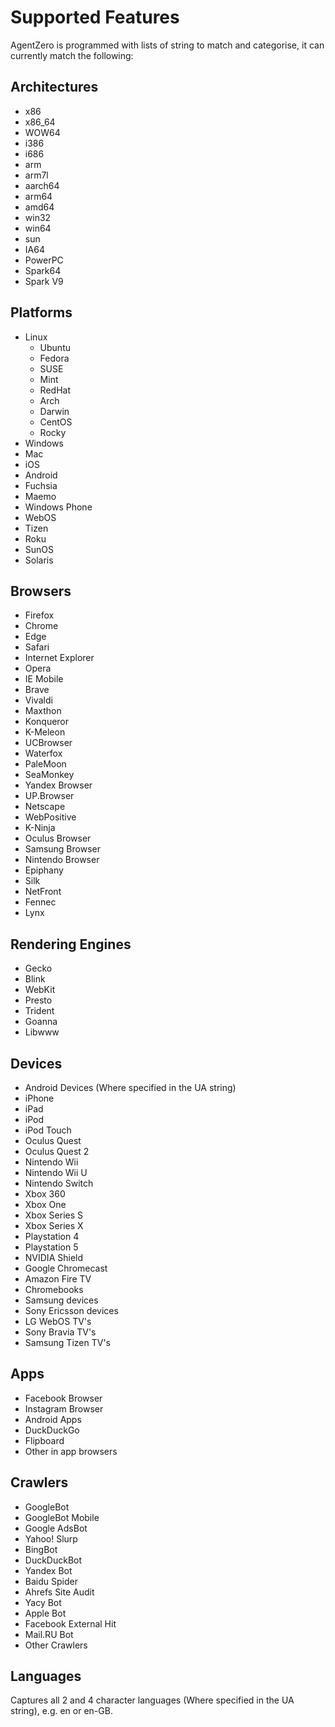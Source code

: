 # Supported Features

AgentZero is programmed with lists of string to match and categorise, it can currently match the following:

## Architectures

- x86
- x86_64
- WOW64
- i386
- i686
- arm
- arm7l
- aarch64
- arm64
- amd64
- win32
- win64
- sun
- IA64
- PowerPC
- Spark64
- Spark V9

## Platforms

- Linux
	- Ubuntu
	- Fedora
	- SUSE
	- Mint
	- RedHat
	- Arch
	- Darwin
	- CentOS
	- Rocky
- Windows
- Mac
- iOS
- Android
- Fuchsia
- Maemo
- Windows Phone
- WebOS
- Tizen
- Roku
- SunOS
- Solaris

## Browsers

- Firefox
- Chrome
- Edge
- Safari
- Internet Explorer
- Opera
- IE Mobile
- Brave
- Vivaldi
- Maxthon
- Konqueror
- K-Meleon
- UCBrowser
- Waterfox
- PaleMoon
- SeaMonkey
- Yandex Browser
- UP.Browser
- Netscape
- WebPositive
- K-Ninja
- Oculus Browser
- Samsung Browser
- Nintendo Browser
- Epiphany
- Silk
- NetFront
- Fennec
- Lynx

## Rendering Engines

- Gecko
- Blink
- WebKit
- Presto
- Trident
- Goanna
- Libwww

## Devices

- Android Devices (Where specified in the UA string)
- iPhone
- iPad
- iPod
- iPod Touch
- Oculus Quest
- Oculus Quest 2
- Nintendo Wii
- Nintendo Wii U
- Nintendo Switch
- Xbox 360
- Xbox One
- Xbox Series S
- Xbox Series X
- Playstation 4
- Playstation 5
- NVIDIA Shield
- Google Chromecast
- Amazon Fire TV
- Chromebooks
- Samsung devices
- Sony Ericsson devices
- LG WebOS TV's
- Sony Bravia TV's
- Samsung Tizen TV's

## Apps

- Facebook Browser
- Instagram Browser
- Android Apps
- DuckDuckGo
- Flipboard
- Other in app browsers

## Crawlers

- GoogleBot
- GoogleBot Mobile
- Google AdsBot
- Yahoo! Slurp
- BingBot
- DuckDuckBot
- Yandex Bot
- Baidu Spider
- Ahrefs Site Audit
- Yacy Bot
- Apple Bot
- Facebook External Hit
- Mail.RU Bot
- Other Crawlers

## Languages

Captures all 2 and 4 character languages (Where specified in the UA string), e.g. en or en-GB.